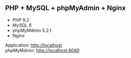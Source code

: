 ## PHP + MySQL + phpMyAdmin + Nginx

- PHP 8.2
- MySQL 8
- phpMyMdmin 5.2.1
- Nginx

Application: [http://localhost](http://localhost)  
phpMyMdmin: [http://localhost:8080](http://localhost:8080)

